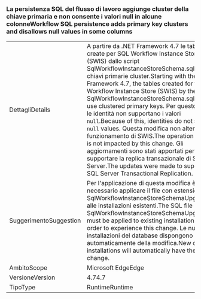 ### <a name="workflow-sql-persistence-adds-primary-key-clusters-and-disallows-null-values-in-some-columns"></a><span data-ttu-id="2e423-101">La persistenza SQL del flusso di lavoro aggiunge cluster della chiave primaria e non consente i valori null in alcune colonne</span><span class="sxs-lookup"><span data-stu-id="2e423-101">Workflow SQL persistence adds primary key clusters and disallows null values in some columns</span></span>

|   |   |
|---|---|
|<span data-ttu-id="2e423-102">Dettagli</span><span class="sxs-lookup"><span data-stu-id="2e423-102">Details</span></span>|<span data-ttu-id="2e423-103">A partire da .NET Framework 4.7 le tabelle create per SQL Workflow Instance Store (SWIS) dallo script SqlWorkflowInstanceStoreSchema.sql usano chiavi primarie cluster.</span><span class="sxs-lookup"><span data-stu-id="2e423-103">Starting with the .NET Framework 4.7, the tables created for the SQL Workflow Instance Store (SWIS) by the SqlWorkflowInstanceStoreSchema.sql script use clustered primary keys.</span></span> <span data-ttu-id="2e423-104">Per questo motivo le identità non supportano i valori <code>null</code>.</span><span class="sxs-lookup"><span data-stu-id="2e423-104">Because of this, identities do not support <code>null</code> values.</span></span> <span data-ttu-id="2e423-105">Questa modifica non altera il funzionamento di SWIS.</span><span class="sxs-lookup"><span data-stu-id="2e423-105">The operation of SWIS is not impacted by this change.</span></span> <span data-ttu-id="2e423-106">Gli aggiornamenti sono stati apportati per supportare la replica transazionale di SQL Server.</span><span class="sxs-lookup"><span data-stu-id="2e423-106">The updates were made to support SQL Server Transactional Replication.</span></span>|
|<span data-ttu-id="2e423-107">Suggerimento</span><span class="sxs-lookup"><span data-stu-id="2e423-107">Suggestion</span></span>|<span data-ttu-id="2e423-108">Per l'applicazione di questa modifica è necessario applicare il file con estensione sql SqlWorkflowInstanceStoreSchemaUpgrade.sql alle installazioni esistenti.</span><span class="sxs-lookup"><span data-stu-id="2e423-108">The SQL file SqlWorkflowInstanceStoreSchemaUpgrade.sql must be applied to existing installations in order to experience this change.</span></span> <span data-ttu-id="2e423-109">Le nuove installazioni del database dispongono automaticamente della modifica.</span><span class="sxs-lookup"><span data-stu-id="2e423-109">New database installations will automatically have the change.</span></span>|
|<span data-ttu-id="2e423-110">Ambito</span><span class="sxs-lookup"><span data-stu-id="2e423-110">Scope</span></span>|<span data-ttu-id="2e423-111">Microsoft Edge</span><span class="sxs-lookup"><span data-stu-id="2e423-111">Edge</span></span>|
|<span data-ttu-id="2e423-112">Versione</span><span class="sxs-lookup"><span data-stu-id="2e423-112">Version</span></span>|<span data-ttu-id="2e423-113">4.7</span><span class="sxs-lookup"><span data-stu-id="2e423-113">4.7</span></span>|
|<span data-ttu-id="2e423-114">Tipo</span><span class="sxs-lookup"><span data-stu-id="2e423-114">Type</span></span>|<span data-ttu-id="2e423-115">Runtime</span><span class="sxs-lookup"><span data-stu-id="2e423-115">Runtime</span></span>|

